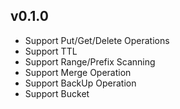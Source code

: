 ## v0.1.0
* Support Put/Get/Delete Operations
* Support TTL
* Support Range/Prefix Scanning
* Support Merge Operation
* Support BackUp Operation
* Support Bucket